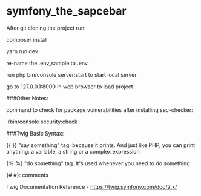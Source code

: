# symfony_the_sapcebar

After git cloning the project run:

composer install

yarn run dev

re-name the .env_sample to .env

run php bin/console server:start to start local server

go to 127.0.0.1:8000 in web browser to load project 

###Other Notes:

command to check for package vulnerabilities after installing sec-checker: 

./bin/console security:check


###Twig Basic Syntax:

{{ }} "say something" tag, because it prints. 
And just like PHP, you can print anything: a variable, a string or a complex expression



{% %} "do something" tag. It's used whenever you need to do something


{# #}: comments

Twig Documentation Reference - https://twig.symfony.com/doc/2.x/